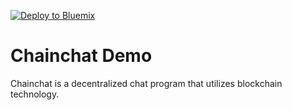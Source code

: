 [![Deploy to Bluemix](https://bluemix.net/deploy/button.png)](https://bluemix.net/deploy?repository=https://github.com/jaksart1/Chainchat_Demo.git)

# Chainchat Demo

Chainchat is a decentralized chat program that utilizes blockchain technology.
